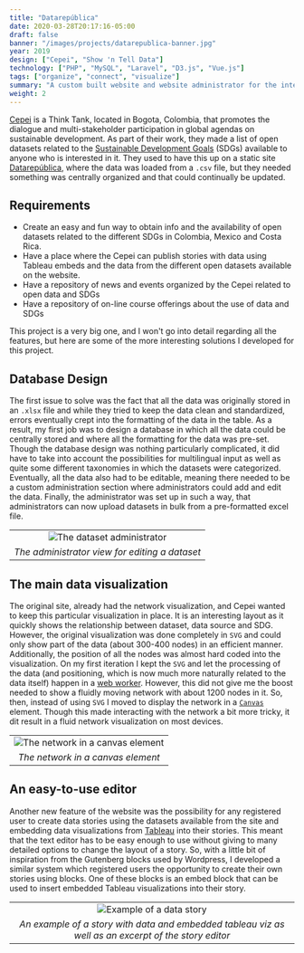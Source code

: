 ```yaml
---
title: "Datarepública"
date: 2020-03-28T20:17:16-05:00
draft: false
banner: "/images/projects/datarepublica-banner.jpg"
year: 2019
design: ["Cepei", "Show 'n Tell Data"]
technology: ["PHP", "MySQL", "Laravel", "D3.js", "Vue.js"]
tags: ["organize", "connect", "visualize"]
summary: "A custom built website and website administrator for the interactive visualization of open SDG (Sustainable Development Goals) datasets available for Colombia, Mexico and Costa Rica"
weight: 2
---
```


[Cepei](http://cepei.org) is a Think Tank, located in Bogota, Colombia, that promotes the dialogue and multi-stakeholder participation in global agendas on sustainable development. As part of their work, they made a list of open datasets related to the [Sustainable Development Goals]("https://www.un.org/sustainabledevelopment/") (SDGs) available to anyone who is interested in it. They used to have this up on a static site [Datarepública](https://datarepublica.org), where the data was loaded from a `.csv` file, but they needed something was centrally organized and that could continually be updated.

## Requirements

* Create an easy and fun way to obtain info and the availability of open datasets related to the different SDGs in Colombia, Mexico and Costa Rica.
* Have a place where the Cepei can publish stories with data using Tableau embeds and the data from the different open datasets available on the website.
* Have a repository of news and events organized by the Cepei related to open data and SDGs
* Have a repository of on-line course offerings about the use of data and SDGs

This project is a very big one, and I won't go into detail regarding all the features, but here are some of the more interesting solutions I developed for this project.

## Database Design
The first issue to solve was the fact that all the data was originally stored in an `.xlsx` file and while they tried to keep the data clean and standardized, errors eventually crept into the formatting of the data in the table.  As a result, my first job was to design a database in which all the data could be centrally stored and where all the formatting for the data was pre-set. Though the database design was nothing particularly complicated, it did have to take into account the possibilities for multilingual input as well as quite some different taxonomies in which the datasets were categorized. Eventually, all the data also had to be editable, meaning there needed to be a custom administration section where administrators could add and edit the data. Finally, the administrator was set up in such a way, that administrators can now upload datasets in bulk from a pre-formatted excel file.

|   |
| :----: |
| ![The dataset administrator](/images/projects/datarepublica-admin-data.png) |
| *The administrator view for editing a dataset* |

## The main data visualization
The original site, already had the network visualization, and Cepei wanted to keep this particular visualization in place. It is an interesting layout as it quickly shows the relationship between dataset, data source and SDG. However, the original visualization was done completely in `SVG` and could only show part of the data (about 300-400 nodes) in an efficient manner. Additionally, the position of all the nodes was almost hard coded into the visualization. On my first iteration I kept the `SVG` and let the processing of the data (and positioning, which is now much more naturally related to the data itself) happen in a [web worker](https://developer.mozilla.org/en-US/docs/Web/API/Web_Workers_API). However, this did not give me the boost needed to show a fluidly moving network with about 1200 nodes in it. So, then, instead of using `SVG` I moved to display the network in a [`Canvas`](https://developer.mozilla.org/en-US/docs/Web/API/Canvas_API) element. Though this made interacting with the network a bit more tricky, it dit result in a fluid network visualization on most devices.

|   |
| :----: |
| ![The network in a canvas element](/images/projects/datarepublica-network.png)
| *The network in a canvas element* |

## An easy-to-use editor
Another new feature of the website was the possibility for any registered user to create data stories using the datasets available from the site and embedding data visualizations from [Tableau](https://www.tableau.com/) into their stories. This meant that the text editor has to be easy enough to use without giving to many detailed options to change the layout of a story. So, with a little bit of inspiration from the Gutenberg blocks used by Wordpress, I developed a similar system which registered users the opportunity to create their own stories using blocks. One of these blocks is an embed block that can be used to insert embedded Tableau visualizations into their story.

|   |
| :----: |
| ![Example of a data story](/images/projects/datarepublica-story.png)
| *An example of a story with data and embedded tableau viz as well as an excerpt of the story editor* |